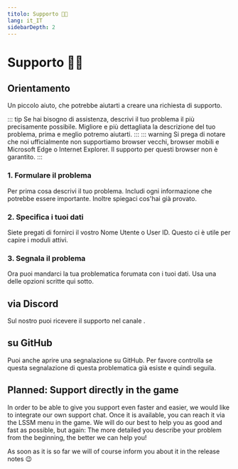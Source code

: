 ```yaml
---
titolo: Supporto 👨‍💻
lang: it_IT
sidebarDepth: 2
---
```


# Supporto 👨‍💻

## Orientamento
Un piccolo aiuto, che potrebbe aiutarti a creare una richiesta di supporto.

::: tip
Se hai bisogno di assistenza, descrivi il tuo problema il più precisamente possibile. Migliore e più dettagliata la descrizione del tuo problema, prima e meglio potremo aiutarti.
:::
::: warning
Si prega di notare che noi ufficialmente non supportiamo browser vecchi, browser mobili e Microsoft Edge o Internet Explorer. Il supporto per questi browser non è garantito.
:::

### 1. Formulare il problema
Per prima cosa descrivi il tuo problema. Includi ogni informazione che potrebbe essere importante. Inoltre spiegaci cos'hai già provato.

### 2. Specifica i tuoi dati
Siete pregati di fornirci il vostro Nome Utente o User ID. Questo ci è utile per capire i moduli attivi.

### 3. Segnala il problema
Ora puoi mandarci la tua problematica forumata con i tuoi dati. Usa una delle opzioni scritte qui sotto.

## via Discord
Sul nostro <discord/> puoi ricevere il supporto nel canale <discord-channel channel="lssm-help"/>.

## su GitHub
Puoi anche aprire una segnalazione su <a :href="$themeConfig.variables.github + '/issues'" target="_blank">GitHub</a>. Per favore controlla se questa segnalazione di questa problematica già esiste e quindi seguila.

## Planned: Support directly in the game
In order to be able to give you support even faster and easier, we would like to integrate our own support chat. Once it is available, you can reach it via the LSSM menu in the game. We will do our best to help you as good and fast as possible, but again: The more detailed you describe your problem from the beginning, the better we can help you!

As soon as it is so far we will of course inform you about it in the release notes :wink:
